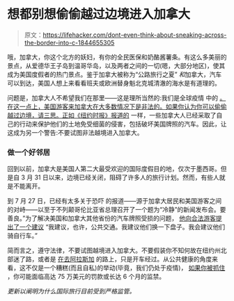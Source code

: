 # 想都别想偷偷越过边境进入加拿大

> 原文：<https://lifehacker.com/dont-even-think-about-sneaking-across-the-border-into-c-1844655305>

哦，加拿大，你这个北方的妖妇，有你的全民医保和奶酪酱薯条。有这么多美丽的景点，从爱德华王子岛到温哥华岛，以及两者之间的一切(嗯，大部分地区)，使其成为美国度假者的热门景点。鉴于加拿大被称为“公路旅行之夏” *和*加拿大，汽车可以到达，美国人想上来看看班夫或欧洲替身魁北克城清澈的海水是有道理的。



问题是，加拿大人不希望我们在那里——这是理所当然的:我们是全球疫情 中的 [。在这一点上，美国游客来加拿大在大多数情况下是非法的。如果你认为你可以偷偷越过边境，请三思。正如《纽约时报》报道的](https://www.nytimes.com/interactive/2020/world/canada/canada-coronavirus-cases.html) 一样，一些加拿大人已经采取了自己的行动来保护他们的土地免受细菌的侵害，包括破坏美国牌照的汽车。因此，让这成为另一个警告:不要试图非法越境进入加拿大。

### 做一个好邻居

回到以前，加拿大是美国人第二大最受欢迎的国际度假目的地，仅次于墨西哥。但是自 3 月 31 日以来，边境已经关闭，阻碍了许多人的旅行计划。然而，有些人就是不能离开。

到 7 月 27 日，已经有太多关于恐吓 的报道——源于加拿大居民和美国游客之间的对峙——以至于不列颠哥伦比亚省总理召开了一个题为“冷静”的新闻发布会。要善良。”为了解决美国和加拿大其他省份的汽车牌照受损的问题， [他向合法游客提出了一个建议](https://bc.ctvnews.ca/out-of-province-plates-take-the-bus-if-feeling-harassed-b-c-premier-advises-1.5040848) “我建议，也许，公共交通。我建议他们换一下盘子。我会建议他们骑自行车。”

简而言之，遵守法律，不要试图越境进入加拿大。不要假装你不知何故在纽约州北部迷了路，或者是 [在去阿拉斯加](https://www.cnn.com/travel/article/canada-alaska-new-coronavirus-restrictions/index.html) 的路上，只是开车经过。从公共健康的角度来看，这不仅是一个糟糕(而且自私)的举动(毕竟，我们仍处于疫情)， [如果你被抓住](https://www.cnn.com/travel/article/canada-alaska-new-coronavirus-restrictions/index.html) ，你可能面临高达 75 万美元的罚款或长达 6 个月的监禁。

*更新以阐明为什么国际旅行目前受到严格监管。*
